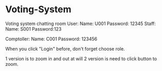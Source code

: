 # Voting-System
Voting system chatting room
User:
      Name: U001
      Password: 12345
Staff: 
      Name: S001
      Password:123
      
Comptoller:
      Name: C001
      Password: 123456
      
 When you click "Login" before, don't forget choose role.
 
 
 1 version is to zoom in and out at will
 2 version is need to click button to zoom.
